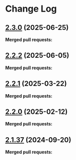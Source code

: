 # Change Log

## [2.3.0](https://github.com/networknt/openapi-market/tree/2.3.0) (2025-06-25)


**Merged pull requests:**




## [2.2.2](https://github.com/networknt/openapi-market/tree/2.2.2) (2025-06-05)


**Merged pull requests:**




## [2.2.1](https://github.com/networknt/openapi-market/tree/2.2.1) (2025-03-22)


**Merged pull requests:**




## [2.2.0](https://github.com/networknt/openapi-market/tree/2.2.0) (2025-02-12)


**Merged pull requests:**




## [2.1.37](https://github.com/networknt/openapi-market/tree/2.1.37) (2024-09-20)


**Merged pull requests:**
